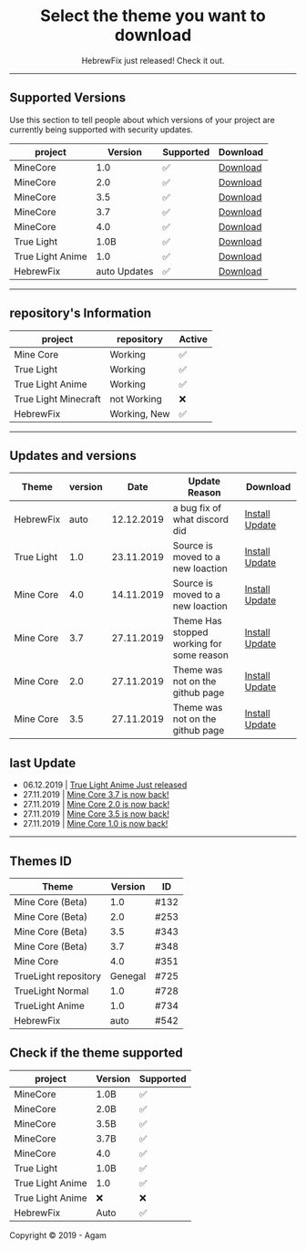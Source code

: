 <h1 align="center">Select the theme you want to download</h1>
<p align="center">HebrewFix just released! Check it out.</p>

---
## Supported Versions

Use this section to tell people about which versions of your project are
currently being supported with security updates.


|  project    | Version | Supported          | Download |
| ----------- | ------- | ------------------ | -------- |
| MineCore    |  1.0    | :white_check_mark: |[Download](https://mega.nz/#!zOhizCTQ!WmbHmmCxlevm2vzz2qZPDAUb0bQKfdSZ9_k1Y3CGWGM)|
| MineCore    |  2.0    | :white_check_mark: |[Download](https://mega.nz/#!2CZRyCYR!c1NGdcX_Nv46NdY98v0SCzSCoq9n1K3vF6Vl0K21YQY)|
| MineCore    |  3.5    | :white_check_mark: |[Download](https://mega.nz/#!6TAHTKLS!S7YFKJzZilFEQ6-HvF84sb9v8-GvZCUG5KKVEkt6Jfk)|
| MineCore    |  3.7    | :white_check_mark: |[Download](https://mega.nz/#!rWBzECaJ!K9XDvhrAdONKvKI-X-cdcMZHEgTN7OO9nGLRGLLkHA8)|
| MineCore    |  4.0    | :white_check_mark: |[Download](https://mega.nz/#!JgJm2A4Y!5n5AjErY79ErloBja7zkjY4F20chv67Ci7nNAFiBkjY)|
| True Light  |  1.0B   | :white_check_mark: |[Download](https://mega.nz/#!nGYjTKiT!zvGzEp1q8WfHQAVnCFdiG6Sbi6zIaoL6be28zHuJqeM)|
| True Light Anime | 1.0 | :white_check_mark: |[Download](https://mega.nz/#!E9gj0IhT!tYFTjSNC0m4zb5TnKnfYOEp3sk0tM3AlcQaG8efAgWU)|
| HebrewFix | auto Updates | :white_check_mark: |[Download](https://mega.nz/#!8spCyAjZ!X9Cbt32ibAHdiBytxWBWTsLcVWKrkEo0ttWNOTiAwkM)|

---
## repository's Information

|  project    | repository | Active             |
| ----------- | ------- | ------------------ |
| Mine Core    |   Working      | :white_check_mark: |
| True Light  |    Working     | :white_check_mark: |
| True Light Anime |    Working     | :white_check_mark: |
| True Light Minecraft |    not Working     | :x: |
| HebrewFix |    Working, New     | :white_check_mark: |

---
## Updates and versions
| Theme |  version  |  Date   | Update Reason|  Download |
| ----------- | ------- | ------- | ------- | ---------- |
| HebrewFix | auto | 12.12.2019 | a bug fix of what discord did |[Install Update](https://mega.nz/#!8spCyAjZ!X9Cbt32ibAHdiBytxWBWTsLcVWKrkEo0ttWNOTiAwkM)
| True Light | 1.0 | 23.11.2019 | Source is moved to a new loaction |[Install Update](https://mega.nz/#!nGYjTKiT!zvGzEp1q8WfHQAVnCFdiG6Sbi6zIaoL6be28zHuJqeM) |
| Mine Core | 4.0 | 14.11.2019 | Source is moved to a new loaction |[Install Update](https://mega.nz/#!JgJm2A4Y!5n5AjErY79ErloBja7zkjY4F20chv67Ci7nNAFiBkjY) |
| Mine Core | 3.7 | 27.11.2019 | Theme Has stopped working for some reason |[Install Update](https://mega.nz/#!rWBzECaJ!K9XDvhrAdONKvKI-X-cdcMZHEgTN7OO9nGLRGLLkHA8)
| Mine Core | 2.0 | 27.11.2019 | Theme was not on the github page |[Install Update](https://mega.nz/#!2CZRyCYR!c1NGdcX_Nv46NdY98v0SCzSCoq9n1K3vF6Vl0K21YQY)
| Mine Core | 3.5 | 27.11.2019 | Theme was not on the github page |[Install Update](https://mega.nz/#!8spCyAjZ!X9Cbt32ibAHdiBytxWBWTsLcVWKrkEo0ttWNOTiAwkM) |

## last Update
- 06.12.2019 | [True Light Anime Just released](https://mega.nz/#!E9gj0IhT!tYFTjSNC0m4zb5TnKnfYOEp3sk0tM3AlcQaG8efAgWU)
-  27.11.2019 | [Mine Core 3.7 is now back!](https://mega.nz/#!rWBzECaJ!K9XDvhrAdONKvKI-X-cdcMZHEgTN7OO9nGLRGLLkHA8)
-  27.11.2019 | [Mine Core 2.0 is now back!](https://mega.nz/#!2CZRyCYR!c1NGdcX_Nv46NdY98v0SCzSCoq9n1K3vF6Vl0K21YQY)
-  27.11.2019 | [Mine Core 3.5 is now back!](https://mega.nz/#!6TAHTKLS!S7YFKJzZilFEQ6-HvF84sb9v8-GvZCUG5KKVEkt6Jfk)
-  27.11.2019 | [Mine Core 1.0 is now back!](https://mega.nz/#!zOhizCTQ!WmbHmmCxlevm2vzz2qZPDAUb0bQKfdSZ9_k1Y3CGWGM)

---
## Themes ID 
|    Theme    | Version  |  ID  |
| ---------------- | --- | ---- |
| Mine Core (Beta) | 1.0 | #132 |
| Mine Core (Beta) | 2.0 | #253 |
| Mine Core (Beta) | 3.5 | #343 |
| Mine Core (Beta) | 3.7 | #348 |
| Mine Core        | 4.0 | #351 |
| TrueLight repository  |Genegal| #725 |
| TrueLight Normal | 1.0 | #728 | 
| TrueLight Anime | 1.0 | #734 | 
| HebrewFix | auto | #542 | 

## Check if the theme supported 

|  project    | Version | Supported          |
| ----------- | ------- | ------------------ |
| MineCore    |  1.0B   | :white_check_mark: |
| MineCore    |  2.0B   | :white_check_mark: |
| MineCore    |  3.5B   | :white_check_mark: |
| MineCore    |  3.7B   | :white_check_mark: |
| MineCore    |  4.0    | :white_check_mark: |
| True Light  |  1.0B   | :white_check_mark: |
| True Light Anime  |  1.0   | :white_check_mark: |
| True Light Anime  | :x:  | :x: |
| HebrewFix | Auto | :white_check_mark: |

Copyright © 2019 - Agam

